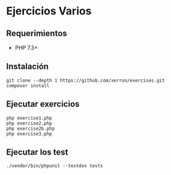 # Ejercicios Varios

## Requerimientos

- PHP 7.3+

## Instalación

    git clone --depth 1 https://github.com/xerron/exercises.git
    composer install

## Ejecutar exercicios

    php exercise1.php
    php exercise2.php
    php exercise2b.php
    php exercise3.php
    
## Ejecutar los test

    ./vendor/bin/phpunit --testdox tests   
